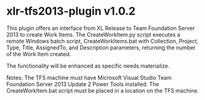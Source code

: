 # xlr-tfs2013-plugin v1.0.2

This plugin offers an interface from XL Release to Team Foundation Server 2013 to create Work Items.  The CreateWorkItem.py script executes a remote Windows batch script, CreateWorkItems.bat with Collection, Project, Type, Title, AssignedTo, and Description parameters, returning the number of the Work Item created.

The functionality will be enhanced as specific needs materialize.

Notes:  The TFS machine must have Microsoft Visual Studio Team Foundation Server 2013 Update 2 Power Tools installed.  The CreateWorkItem.bat script must be placed in a location on the TFS machine.
